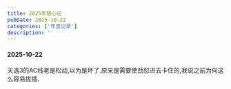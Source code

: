 ```yaml
---
title: 2025年随心记
pubDate: 2025-10-22
categories: ['年度记录']
description: ''
---
```


#### 2025-10-22

天选3的AC线老是松动,以为是坏了.原来是需要使劲怼进去卡住的,我说之前为何这么容易拔插.
